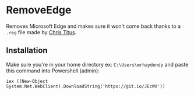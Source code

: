 # RemoveEdge
Removes Microsoft Edge and makes sure it won't come back thanks to a `.reg` file made by [Chris Titus](https://christitus.com).

## Installation
Make sure you're in your home directory ex: `C:\Users\mrhaydendp` and paste this command into Powershell (admin):
```
iex ((New-Object System.Net.WebClient).DownloadString('https://git.io/JEcWV'))
```
